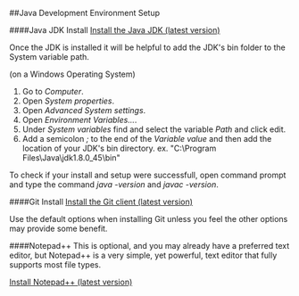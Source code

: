 ##Java Development Environment Setup

####Java JDK Install
[Install the Java JDK (latest version)](http://www.oracle.com/technetwork/java/javase/downloads/index.html)

Once the JDK is installed it will be helpful to add the JDK's bin folder to the System variable path.

(on a Windows Operating System)
  1. Go to *Computer*.
  2. Open *System properties*.
  3. Open *Advanced System settings*.
  4. Open *Environment Variables...*.
  5. Under *System variables* find and select the variable *Path* and click edit.
  6. Add a semicolon *;* to the end of the *Variable value* and then add the location of your JDK's bin directory. ex. "C:\Program Files\Java\jdk1.8.0_45\bin"

To check if your install and setup were successfull, open command prompt and type the command *java -version* and *javac -version*.

####Git Install
[Install the Git client (latest version)](https://git-scm.com/download/)

Use the default options when installing Git unless you feel the other options may provide some benefit.

####Notepad++
This is optional, and you may already have a preferred text editor, but Notepad++ is a very simple, yet powerful, text editor that fully supports most file types.

[Install Notepad++ (latest version)](https://notepad-plus-plus.org/download/)

